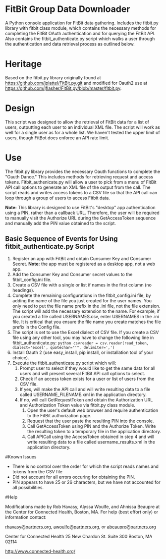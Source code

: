 FitBit Group Data Downloader
=============

A Python console application for FitBit data gathering. Includes the fitbit.py library with fitbit class module, which contains the necessary methods for completing the FitBit OAuth authentication and for querying the FitBit API. Also contains the fitbit_authenticate.py script which walks a user through the authentication and data retrieval process as outlined below.

# Heritage

Based on the fitbit.py library originally found at https://github.com/jplattel/FitBit.py.git and modified for Oauth2 use at https://github.com/jflasher/FitBit.py/blob/master/fitbit.py.

# Design
This script was designed to allow the retrieval of FitBit data for a list of users, outputting each user to an individual XML file. The script will work as well for a single user as for a whole list. We haven't tested the upper limit of users, though FitBot does enforce an API rate limit.

# Use

The fitbit.py library provides the necessary Oauth functions to complete the "Oauth Dance." This includes methods for retrieving request and access tokens. 
Fitbit_authenicate.py will allow a user to pick from a menu of FitBit API call options to generate an XML file of the output from the call. The script reads and
writes access tokens to a CSV file so that the API call can loop through a group of users to access Fitbit data.
 
**Note:** This library is designed to use FitBit's "desktop" app authentication using a PIN, rather than a callback URL. Therefore, the user will be required to manually visit the Authorize URL during the GetAccessToken sequence and manually add the PIN value obtained to the script.

## Basic Sequence of Events for Using fitbit_authenticate.py Script

1. Register an app with FitBit and obtain Cunsumer Key and Consumer Secret. **Note:** the app must be registered as a desktop app, not a web app.
2. Add the Consumer Key and Consumer secret values to the fitbit_config.ini file.
3. Create a CSV file with a single or list if names in the first column (no headings).
4. Complete the remaining configurations in the fitbit_config.ini file, by adding the name of the file you just created for the user names. You only need to put the file name prefix in the .ini file, not the file extension. The script will add the necessary extension to the name. For example, if you created a file called USERNAMES.csv, enter USERNAMES in the .ini file. It is critical that you ensure the file name you create matches the file prefix in the Config file.
5. The script is set to use the Excel dialect of CSV file. If you create a CSV file using any other tool, you may have to change the following line in fitbit_authenticate.py: ```python
csvreader = csv.reader(read_token, dialect='excel', quotechar="'", delimiter=',') ```
6. Install Oauth 2 (use easy_install, pip install, or installation tool of your choice).
7. Execute the fitbit_authenticate.py script which will:
	1. Prompt user to select if they would like to get the same data for all users and will present several FitBit API call options to select. 
	2. Check if an access token exists for a user or list of users from the CSV file.
	3. If yes, will make the API call and will write resulting data to a file called USERNAME_FILENAME.xml in the application directory.
	4. If no, will call GetRequestToken and obtain the Authorization URL and Authorization Token value via fitbit.py class module.
		1. Open the user's default web browser and require authentication to the FitBit authorization page.
		2. Request that the user paste the resulting PIN into the console.
		3. Call GetAccessToken using PIN and the Authorize Token. Write the resulting token to a temporary file in the application directory.
		4. Call APICall using the AccessToken obtained in step 4 and will write resulting data to a file called username_results.xml in the application directory.
	
#Known Issues
- There is no control over the order for which the script reads names and tokens from the CSV file
- Did not account for all errors occuring for obtaining the PIN.
- PIN appears to have 25 or 26 characters, but we have not accounted for all possibilities.

#Help

Modifications made by Rob Havasy, Alyssa Woulfe, and Ahnissa Beaupre at the Center for Connected Health, Boston, MA.
For help (best effort only) or information contact:

rhavasy@partners.org, awoulfe@partners.org, or abeaupre@partners.org

Center for Connected Health
25 New Chardon St.
Suite 300
Boston, MA 02114

http://www.connected-health.org/
